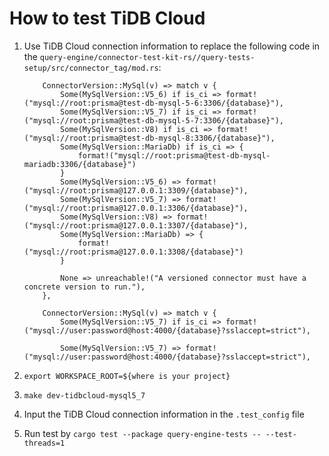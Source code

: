 # How to test TiDB Cloud

1. Use TiDB Cloud connection information to replace the following code in the `query-engine/connector-test-kit-rs//query-tests-setup/src/connector_tag/mod.rs`:

    ```
        ConnectorVersion::MySql(v) => match v {
            Some(MySqlVersion::V5_6) if is_ci => format!("mysql://root:prisma@test-db-mysql-5-6:3306/{database}"),
            Some(MySqlVersion::V5_7) if is_ci => format!("mysql://root:prisma@test-db-mysql-5-7:3306/{database}"),
            Some(MySqlVersion::V8) if is_ci => format!("mysql://root:prisma@test-db-mysql-8:3306/{database}"),
            Some(MySqlVersion::MariaDb) if is_ci => {
                format!("mysql://root:prisma@test-db-mysql-mariadb:3306/{database}")
            }
            Some(MySqlVersion::V5_6) => format!("mysql://root:prisma@127.0.0.1:3309/{database}"),
            Some(MySqlVersion::V5_7) => format!("mysql://root:prisma@127.0.0.1:3306/{database}"),
            Some(MySqlVersion::V8) => format!("mysql://root:prisma@127.0.0.1:3307/{database}"),
            Some(MySqlVersion::MariaDb) => {
                format!("mysql://root:prisma@127.0.0.1:3308/{database}")
            }

            None => unreachable!("A versioned connector must have a concrete version to run."),
        },
    ```

    ```
        ConnectorVersion::MySql(v) => match v {
            Some(MySqlVersion::V5_7) if is_ci => format!("mysql://user:password@host:4000/{database}?sslaccept=strict"),

            Some(MySqlVersion::V5_7) => format!("mysql://user:password@host:4000/{database}?sslaccept=strict"),
    ```

2. `export WORKSPACE_ROOT=${where is your project}`
3. `make dev-tidbcloud-mysql5_7`
4. Input the TiDB Cloud connection information in the `.test_config` file
5. Run test by `cargo test --package query-engine-tests -- --test-threads=1`